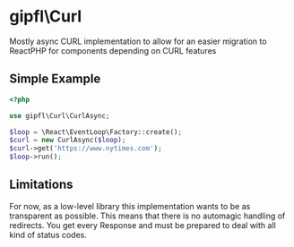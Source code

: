 gipfl\\Curl
===========

Mostly async CURL implementation to allow for an easier migration to ReactPHP
for components depending on CURL features

Simple Example
--------------

```php
<?php

use gipfl\Curl\CurlAsync;

$loop = \React\EventLoop\Factory::create();
$curl = new CurlAsync($loop);
$curl->get('https://www.nytimes.com');
$loop->run();
```

Limitations
-----------

For now, as a low-level library this implementation wants to be as transparent
as possible. This means that there is no automagic handling of redirects. You
get every Response and must be prepared to deal with all kind of status codes.
